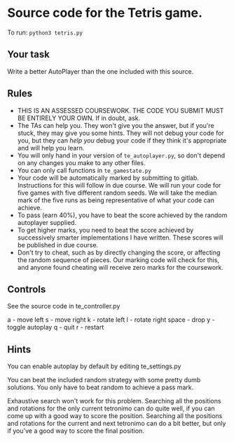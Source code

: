 # Source code for the Tetris game.

To run:
`python3 tetris.py`

## Your task
Write a better AutoPlayer than the one included with this source.

## Rules
 * THIS IS AN ASSESSED COURSEWORK.  THE CODE YOU SUBMIT MUST BE ENTIRELY YOUR OWN.  If in doubt, ask.
 * The TAs can help you.  They won't give you the answer, but if you're stuck, they may give you some hints.  They will not debug your code for you, but they can *help you* debug your code if they think it's appropriate and will help you learn.
 * You will only hand in your version of `te_autoplayer.py`, so don't depend on any changes you make to any other files.
 * You can only call functions in `te_gamestate.py`
 * Your code will be automatically marked by submitting to gitlab.  Instructions for this will follow in due course.  We will run your code for five games with five different random seeds.  We will take the median mark of the five runs as being representative of what your code can achieve.
 * To pass (earn 40%), you have to beat the score achieved by the random autoplayer supplied.
 * To get higher marks, you need to beat the score achieved by successively smarter implementations I have written.  These scores will be published in due course.
 * Don't try to cheat, such as by directly changing the score, or affecting the random sequence of pieces.  Our marking code will check for this, and anyone found cheating will receive zero marks for the coursework.

## Controls

See the source code in te_controller.py

 a - move left
 s - move right
 k - rotate left
 l - rotate right
 space - drop
 y - toggle autoplay
 q - quit
 r - restart
 
## Hints

You can enable autoplay by default by editing te_settings.py

You can beat the included random strategy with some pretty dumb solutions.  You only have to beat random to achieve a pass mark.

Exhaustive search won't work for this problem.  Searching all the positions and rotations for the only current tetronimo can do quite well, if you can come up with a good way to score the position.  Searching all the positions and rotations for the current and next tetronimo can do a bit better, but only if you've a good way to score the final position.
